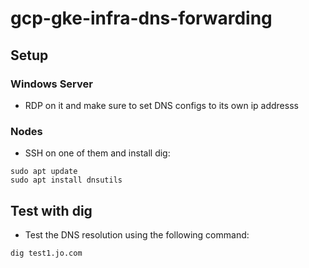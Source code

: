 # gcp-gke-infra-dns-forwarding

## Setup
### Windows Server
- RDP on it and make sure to set DNS configs to its own ip addresss

### Nodes
- SSH on one of them and install dig: 
```
sudo apt update
sudo apt install dnsutils
```

## Test with dig
- Test the DNS resolution using the following command:
```
dig test1.jo.com
```